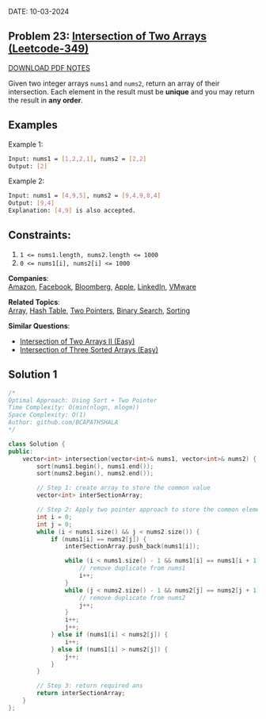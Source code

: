 DATE: 10-03-2024

## Problem 23: [ Intersection of Two Arrays (Leetcode-349) ](https://leetcode.com/problems/intersection-of-two-arrays)

[DOWNLOAD PDF NOTES](https://drive.google.com/drive/u/1/folders/1V1lszXbUO97guTtDgW8AWcIkryRB2uW9)

Given two integer arrays `nums1` and `nums2`, return an array of their intersection. Each element in the result must be **unique** and you may return the result in **any order**.

## Examples

Example 1:

```bash
Input: nums1 = [1,2,2,1], nums2 = [2,2]
Output: [2]
```

Example 2:

```bash
Input: nums1 = [4,9,5], nums2 = [9,4,9,8,4]
Output: [9,4]
Explanation: [4,9] is also accepted.
```

## Constraints:

1. `1 <= nums1.length, nums2.length <= 1000`
2. `0 <= nums1[i], nums2[i] <= 1000`

**Companies**:  
[Amazon](https://leetcode.com/company/amazon), [Facebook](https://leetcode.com/company/facebook), [Bloomberg](https://leetcode.com/company/bloomberg), [Apple](https://leetcode.com/company/apple), [LinkedIn](https://leetcode.com/company/linkedin), [VMware](https://leetcode.com/company/vmware)

**Related Topics**:  
[Array](https://leetcode.com/tag/array/), [Hash Table](https://leetcode.com/tag/hash-table/), [Two Pointers](https://leetcode.com/tag/two-pointers/), [Binary Search](https://leetcode.com/tag/binary-search/), [Sorting](https://leetcode.com/tag/sorting/)

**Similar Questions**:

- [Intersection of Two Arrays II (Easy)](https://leetcode.com/problems/intersection-of-two-arrays-ii/)
- [Intersection of Three Sorted Arrays (Easy)](https://leetcode.com/problems/intersection-of-three-sorted-arrays/)

## Solution 1

```cpp
/*
Optimal Approach: Using Sort + Two Pointer
Time Complexity: O(min(nlogn, mlogm))
Space Complexity: O(1)
Author: github.com/BCAPATHSHALA
*/

class Solution {
public:
    vector<int> intersection(vector<int>& nums1, vector<int>& nums2) {
        sort(nums1.begin(), nums1.end());
        sort(nums2.begin(), nums2.end());

        // Step 1: create array to store the common value
        vector<int> interSectionArray;

        // Step 2: Apply two pointer approach to store the common element
        int i = 0;
        int j = 0;
        while (i < nums1.size() && j < nums2.size()) {
            if (nums1[i] == nums2[j]) {
                interSectionArray.push_back(nums1[i]);

                while (i < nums1.size() - 1 && nums1[i] == nums1[i + 1]) {
                    // remove duplicate from nums1
                    i++;
                }
                while (j < nums2.size() - 1 && nums2[j] == nums2[j + 1]) {
                    // remove duplicate from nums2
                    j++;
                }
                i++;
                j++;
            } else if (nums1[i] < nums2[j]) {
                i++;
            } else if (nums1[i] > nums2[j]) {
                j++;
            }
        }

        // Step 3: return required ans
        return interSectionArray;
    }
};
```
